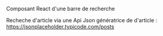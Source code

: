 Composant React d'une barre de recherche 

Recheche d'article via une Api Json génératrice de d'article :
https://jsonplaceholder.typicode.com/posts